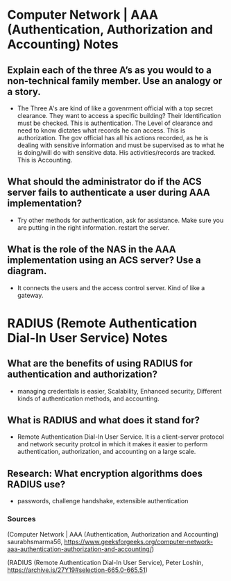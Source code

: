 # Computer Network | AAA (Authentication, Authorization and Accounting) Notes
## Explain each of the three A’s as you would to a non-technical family member. Use an analogy or a story.
- The Three A's are kind of like a govenrment official with a top secret clearance. They want to access a specific building? Their Identification must be checked. This is authentication. The Level of clearance and need to know dictates what records he can access. This is authorization. The gov official has all his actions recorded, as he is dealing with sensitive information and must be supervised as to what he is doing/will do with sensitive data. His activities/records are tracked. This is Accounting.

## What should the administrator do if the ACS server fails to authenticate a user during AAA implementation?
- Try other methods for authentication, ask for assistance. Make sure you are putting in the right information. restart the server. 
## What is the role of the NAS in the AAA implementation using an ACS server? Use a diagram.
- It connects the users and the access control server. Kind of like a gateway.

# RADIUS (Remote Authentication Dial-In User Service) Notes
## What are the benefits of using RADIUS for authentication and authorization?
- managing credentials is easier, Scalability, Enhanced security, Different kinds of authentication methods, and accounting.
## What is RADIUS and what does it stand for?
- Remote Authentication Dial-In User Service. It is a client-server protocol and network security protcol in which it makes it easier to perform authentication, authorization, and accounting on a large scale.

## Research: What encryption algorithms does RADIUS use?
- passwords, challenge handshake, extensible authentication
### Sources
(Computer Network | AAA (Authentication, Authorization and Accounting) saurabhsmarma56, https://www.geeksforgeeks.org/computer-network-aaa-authentication-authorization-and-accounting/)

(RADIUS (Remote Authentication Dial-In User Service), Peter Loshin, https://archive.is/27Y19#selection-665.0-665.51)
